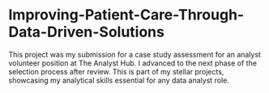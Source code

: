 # Improving-Patient-Care-Through-Data-Driven-Solutions
This project was my submission for a case study assessment for an analyst volunteer position at The Analyst Hub. I advanced to the next phase of the selection process after review.  This is part of my stellar projects, showcasing my analytical skills essential for any data analyst role.
